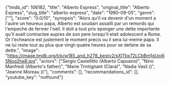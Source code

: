 {"tmdb_id": 106182, "title": "Alberto Express", "original_title": "Alberto Express", "slug_title": "alberto-express", "date": "1990-09-05", "genre": [""], "score": "0.0/10", "synopsis": "Alors qu'il va devenir d'un moment a l'autre un heureux papa, Alberto est soudain assailli par un remords qui l'empeche de fermer l'oeil. Il doit a tout prix eponger une dette importante qu'il avait contractee aupres de son pere lorsqu'il etait adolescent a Rome. Or l'echeance est justement le moment precis ou il sera lui-meme papa. Il ne lui reste tout au plus que vingt-quatre heures pour se defaire de sa dette.", "image": "https://image.tmdb.org/t/p/w185_and_h278_bestv2/sXlTbx72LCbBm1gUoi65Noq2he8.jpg", "actors": ["Sergio Castellitto (Alberto Capuano)", "Nino Manfredi (Alberto's father)", "Marie Trintignant (Clara)", "Nadia Vasil ()", "Jeanne Moreau ()"], "comments": [], "recommandations_id": [], "youtube_key": "notfound"}